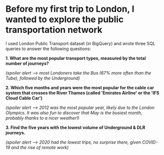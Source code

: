 # Before my first trip to London, I wanted to explore the public transportation network

I used London Public Transport dataset (in BigQuery) and wrote three SQL queries to answer the following questions:

**1. What are the most popular transport types, measured by the total number of journeys?**
   
   *(spoiler alert --> most Londoners take the Bus (67% more often than the Tube), followed by the Underground)*

**2. Which five months and years were the most popular for the cable car system that crosses the River Thames (called 'Emirates Airline' or the 'IFS Cloud Cable Car')**
   
   *(spoiler alert --> 2012 was the most popular year, likely due to the London Olympics. It was also fun to discover that May is the busiest month, probably thanks to a nicer weather!)*

**3. Find the five years with the lowest volume of Underground & DLR journeys.**
   
   *(spoiler alert --> 2020 had the lowest trips, no surprise there, given COVID-19 and the rise of remote work)*
